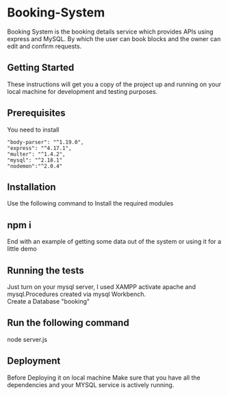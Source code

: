 # Booking-System

Booking System is the booking details service which provides APIs using express and MySQL. By which the user can book blocks and the owner can edit and confirm requests.
## Getting Started
These instructions will get you a copy of the project up and running on your local machine for development and testing purposes.

## Prerequisites
You need to install

    "body-parser": "^1.19.0",
    "express": "^4.17.1",
    "multer": "^1.4.2",
    "mysql": "^2.18.1"
    "nodemon":"^2.0.4"
    
## Installation
Use the following command to Install the required modules

## npm i
End with an example of getting some data out of the system or using it for a little demo

## Running the tests
Just turn on your mysql server, I used XAMPP activate apache and mysql.Procedures created via mysql Workbench.<br> Create a Database "booking"

## Run the following command

node server.js
## Deployment
Before Deploying it on local machine Make sure that you have all the dependencies and your MYSQL service is actively running.
